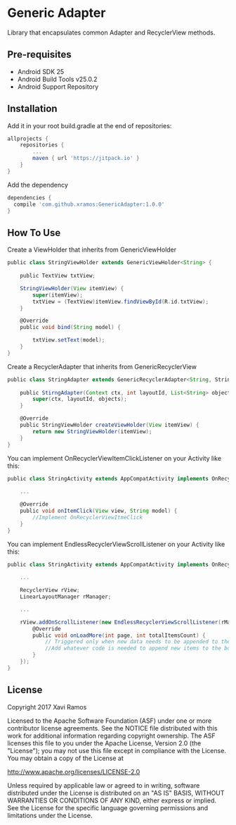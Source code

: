 Generic Adapter
===================================

Library that encapsulates common Adapter and RecyclerView methods.

Pre-requisites
--------------

- Android SDK 25
- Android Build Tools v25.0.2
- Android Support Repository

Installation
------------

Add it in your root build.gradle at the end of repositories:

```groovy
allprojects {
	repositories {
		...
		maven { url 'https://jitpack.io' }
	}
}

```

Add the dependency

```groovy
dependencies {
  compile 'com.github.xramos:GenericAdapter:1.0.0'
}
```

How To Use
----------

Create a ViewHolder that inherits from GenericViewHolder

```groovy
public class StringViewHolder extends GenericViewHolder<String> {
	
	public TextView txtView;

	StringViewHolder(View itemView) {
		super(itemView);
		txtView = (TextView)itemView.findViewById(R.id.txtView);
	}

	@Override
	public void bind(String model) {

		txtView.setText(model);
	}
}
```

Create a RecyclerAdapter that inherits from GenericRecyclerView

```groovy
public class StringAdapter extends GenericRecyclerAdapter<String, StringViewHolder> {
	
	public StirngAdapter(Context ctx, int layoutId, List<String> objects) {
		super(ctx, layoutId, objects);
	}

	@Override
	public StringViewHolder createViewHolder(View itemView) {
		return new StringViewHolder(itemView);
	}
}
```

You can implement OnRecyclerViewItemClickListener on your Activity like this:

```groovy
public class StringActivity extends AppCompatActivity implements OnRecyclerViewItemClickListener<String> {
	
	...

	@Override
	public void onItemClick(View view, String model) {
		//Implement OnRecyclerViewItmeClick
	}
}
```

You can implement EndlessRecyclerViewScrollListener on your Activity like this:

```groovy
public class StringActivity extends AppCompatActivity implements OnRecyclerViewItemClickListener<String> {
	
	...

	RecyclerView rView;
	LinearLayoutManager rManager;

	...

	rView.addOnScrollListener(new EndlessRecyclerViewScrollListener(rManager) {
		@Override
		public void onLoadMore(int page, int totalItemsCount) {
			// Triggered only when new data needs to be appended to the list
			//Add whatever code is needed to append new items to the bottom of the list
		}
	});
}
```

License
-------

Copyright 2017 Xavi Ramos

Licensed to the Apache Software Foundation (ASF) under one or more contributor
license agreements.  See the NOTICE file distributed with this work for
additional information regarding copyright ownership.  The ASF licenses this
file to you under the Apache License, Version 2.0 (the "License"); you may not
use this file except in compliance with the License.  You may obtain a copy of
the License at

  http://www.apache.org/licenses/LICENSE-2.0

Unless required by applicable law or agreed to in writing, software
distributed under the License is distributed on an "AS IS" BASIS, WITHOUT
WARRANTIES OR CONDITIONS OF ANY KIND, either express or implied.  See the
License for the specific language governing permissions and limitations under
the License.
